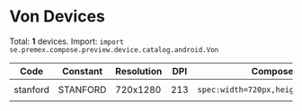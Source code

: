# Von Devices

Total: **1** devices. Import: `import se.premex.compose.preview.device.catalog.android.Von`

| Code | Constant | Resolution | DPI | Compose Spec | Preview Usage |
|------|----------|------------|-----|-------------|---------------|
| stanford | STANFORD | 720x1280 | 213 | `spec:width=720px,height=1280px,dpi=213` | `@Preview(device = Von.STANFORD)` |

<!-- Generated automatically. Do not edit manually. -->
